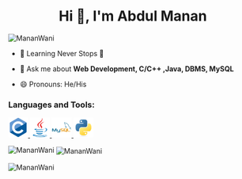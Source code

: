 <h1 align="center">Hi 👋, I'm Abdul Manan</h1>
<!--
<h3 align="center">A passionate Developer with a background in Information Science Engineering from India.</h3>-->

<p align="left"> <img src="https://komarev.com/ghpvc/?username=MananWani&label=Profile%20views&color=0e75b6&style=flat" alt="MananWani" /> </p>

- 🌱 Learning Never Stops 🚀

- 💬 Ask me about **Web Development, C/C++ ,Java, DBMS, MySQL**

<!-- 👨‍💻 Check out my personal portfolio : **<a href="https://mananwani.netlify.app/" target="_blank">Portfolio</a>**-->

- 😄 Pronouns: He/His


<h3 align="left">Languages and Tools:</h3>
<p align="left"> <a href="https://www.cprogramming.com/" target="_blank" rel="noreferrer"> <img src="https://raw.githubusercontent.com/devicons/devicon/master/icons/c/c-original.svg" alt="c" width="40" height="40"/> </a> <a href="https://www.java.com" target="_blank" rel="noreferrer"> <img src="https://raw.githubusercontent.com/devicons/devicon/master/icons/java/java-original.svg" alt="java" width="40" height="40"/> </a> <a href="https://www.mysql.com/" target="_blank" rel="noreferrer"> <img src="https://raw.githubusercontent.com/devicons/devicon/master/icons/mysql/mysql-original-wordmark.svg" alt="mysql" width="40" height="40"/> </a> <a href="https://www.python.org" target="_blank" rel="noreferrer"> <img src="https://raw.githubusercontent.com/devicons/devicon/master/icons/python/python-original.svg" alt="python" width="40" height="40"/> </a> </p>

<p><img align="left" src="https://github-readme-stats.vercel.app/api/top-langs?username=MananWani&show_icons=true&locale=en&layout=compact" alt="MananWani" /></p>

<p>&nbsp;<img align="center" src="https://github-readme-stats.vercel.app/api?username=MananWani&show_icons=true&locale=en" alt="MananWani" /></p>

<p><img align="center" src="https://github-readme-streak-stats.herokuapp.com/?user=MananWani&" alt="MananWani" /></p>
